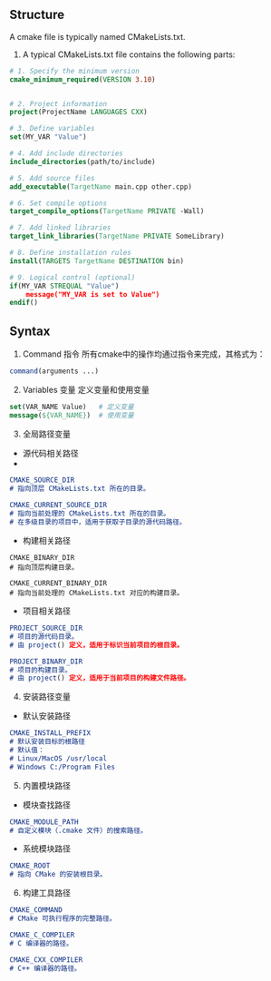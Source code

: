 ## Structure
A cmake file is typically named CMakeLists.txt.
1. A typical CMakeLists.txt file contains the following parts:
```cmake
# 1. Specify the minimum version
cmake_minimum_required(VERSION 3.10)


# 2. Project information
project(ProjectName LANGUAGES CXX)

# 3. Define variables
set(MY_VAR "Value")

# 4. Add include directories
include_directories(path/to/include)

# 5. Add source files
add_executable(TargetName main.cpp other.cpp)

# 6. Set compile options
target_compile_options(TargetName PRIVATE -Wall)

# 7. Add linked libraries
target_link_libraries(TargetName PRIVATE SomeLibrary)

# 8. Define installation rules
install(TARGETS TargetName DESTINATION bin)

# 9. Logical control (optional)
if(MY_VAR STREQUAL "Value")
    message("MY_VAR is set to Value")
endif()
```

## Syntax
1. Command 指令 
	所有cmake中的操作均通过指令来完成，其格式为：
```cmake
command(arguments ...)
```
	
2. Variables 变量
	定义变量和使用变量
```cmake
set(VAR_NAME Value)   # 定义变量
message(${VAR_NAME})  # 使用变量
```

3. 全局路径变量
	
- 源代码相关路径
- 
``` cmake
CMAKE_SOURCE_DIR
# 指向顶层 CMakeLists.txt 所在的目录。
	
CMAKE_CURRENT_SOURCE_DIR
# 指向当前处理的 CMakeLists.txt 所在的目录。
# 在多级目录的项目中，适用于获取子目录的源代码路径。
```

- 构建相关路径
	  
```
CMAKE_BINARY_DIR
# 指向顶层构建目录。

CMAKE_CURRENT_BINARY_DIR
# 指向当前处理的 CMakeLists.txt 对应的构建目录。
```
	
- 项目相关路径
	
``` cmake
PROJECT_SOURCE_DIR
# 项目的源代码目录。
# 由 project() 定义，适用于标识当前项目的根目录。

PROJECT_BINARY_DIR
# 项目的构建目录。
# 由 project() 定义，适用于当前项目的构建文件路径。
```

4. 安装路径变量
	
- 默认安装路径
	
``` cmake
CMAKE_INSTALL_PREFIX
# 默认安装目标的根路径
# 默认值：
# Linux/MacOS /usr/local
# Windows C:/Program Files
```

5. 内置模块路径
	
- 模块查找路径
	
``` cmake
CMAKE_MODULE_PATH
# 自定义模块（.cmake 文件）的搜索路径。
```
	
- 系统模块路径
	
``` cmake
CMAKE_ROOT
# 指向 CMake 的安装根目录。
```
	
6. 构建工具路径
	
``` cmake
CMAKE_COMMAND
# CMake 可执行程序的完整路径。

CMAKE_C_COMPILER
# C 编译器的路径。

CMAKE_CXX_COMPILER
# C++ 编译器的路径。
```
